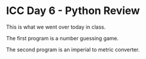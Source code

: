 # ICC Day 6 - Python Review

This is what we went over today in class.

The first program is a number guessing game.

The second program is an imperial to metric converter.
